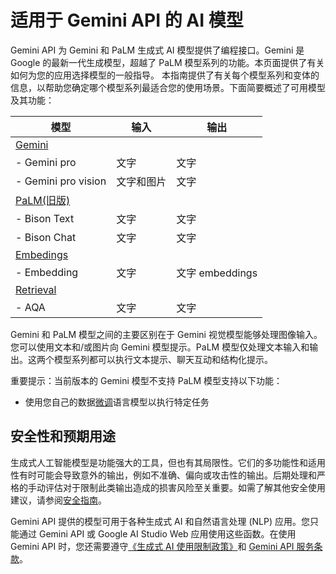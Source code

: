 # 适用于 Gemini API 的 AI 模型
Gemini API 为 Gemini 和 PaLM 生成式 AI 模型提供了编程接口。Gemini 是 Google 的最新一代生成模型，超越了 PaLM 模型系列的功能。本页面提供了有关如何为您的应用选择模型的一般指导。 本指南提供了有关每个模型系列和变体的信息，以帮助您确定哪个模型系列最适合您的使用场景。下面简要概述了可用模型及其功能：

| 模型     | 输入      |输出      |
| -------- | --------- | --------- |
|[Gemini](gemini.md) |  | |
|- Gemini pro|  文字 | 文字 |
|- Gemini pro vision|  文字和图片 | 文字 |
|[PaLM(旧版)](palm.md) |  | |
|- Bison Text|  文字 | 文字 |
|- Bison Chat|  文字 | 文字 |
|[Embedings](gemini.md#embeding) |  | |
|- Embedding|  文字 | 文字 embeddings |
|[Retrieval](gemini.md#aqa) |  | |
|- AQA|  文字 | 文字 |

Gemini 和 PaLM 模型之间的主要区别在于 Gemini 视觉模型能够处理图像输入。您可以使用文本和/或图片向 Gemini 模型提示。PaLM 模型仅处理文本输入和输出。这两个模型系列都可以执行文本提示、聊天互动和结构化提示。

重要提示：当前版本的 Gemini 模型不支持 PaLM 模型支持以下功能：
- 使用您自己的数据[微调](../tuning_quickstart_python.ipynb)语言模型以执行特定任务


## 安全性和预期用途
生成式人工智能模型是功能强大的工具，但也有其局限性。它们的多功能性和适用性有时可能会导致意外的输出，例如不准确、偏向或攻击性的输出。后期处理和严格的手动评估对于限制此类输出造成的损害风险至关重要。如需了解其他安全使用建议，请参阅[安全指南](../safety_guidance.md)。

Gemini API 提供的模型可用于各种生成式 AI 和自然语言处理 (NLP) 应用。您只能通过 Gemini API 或 Google AI Studio Web 应用使用这些函数。在使用 Gemini API 时，您还需要遵守[《生成式 AI 使用限制政策》](https://policies.google.com/terms/generative-ai/use-policy?hl=zh-cn)和 [Gemini API 服务条款](terms.md)。